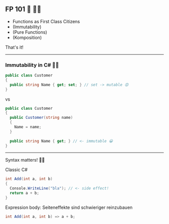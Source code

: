 ## FP 101 🧑 🧔🏻

- Functions as First Class Citizens
- (Immutability)
- (Pure Functions)
- (Komposition)

That's it!

---

### Immutability in C#  🧔🏻 #

```csharp
public class Customer
{
  public string Name { get; set; } // set -> mutable 😡
}
```

vs

```csharp
public class Customer
{
  public Customer(string name)
  {
    Name = name;
  }
  
  public string Name { get; } // <- immutable 😀
}
```

---

Syntax matters!  🧔🏻

Classic C#

```csharp
int Add(int a, int b)
{
  Console.WriteLine("bla"); // <- side effect!
  return a + b;
}
```

Expression body: Seiteneffekte sind schwieriger reinzubauen

```csharp
int Add(int a, int b) => a + b;
```



